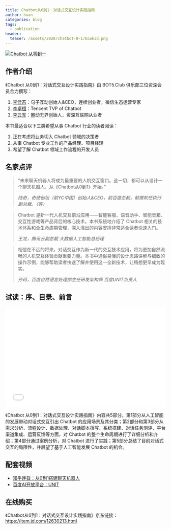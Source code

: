 ```yaml
---
title: Chatbot从0到1：对话式交互设计实践指南
author: huan
categories: blog
tags:
  - publication
header:
  teaser: /assets/2020/chatbot-0-1/book3d.png
---
```


[![Chatbot 从零到一](/assets/2020/chatbot-0-1/book3d.png)](https://item.jd.com/12630213.html)

## 作者介绍

《Chatbot 从0到1：对话式交互设计实践指南》由 BOT5.Club 俱乐部三位资深会员合力撰写：

1. [李佳芮](/people/lijiarui/)：句子互动创始人&CEO，连续创业者，微信生态运营专家
1. [李卓桓](/people/huan/)：Tencent TVP of Chatbot
1. [李云军](/people/darkli/)：圈动无界创始人，资深互联网从业者

本书最适合以下三类希望从事 Chatbot 行业的读者阅读：

1. 正在考虑将业务切入 Chatbot 领域的决策者
1. 从事 Chatbot 专业工作的产品经理、项目经理
1. 希望了解 Chatbot 领域工作流程的开发人员

## 名家点评

> “未来聊天机器人将成为最重要的人机交互窗口。这一切，都可以从设计一个聊天机器人，从《Chatbot从0到1》开始。”  
>  
> <cite>陆奇，奇绩创坛（前YC中国）创始人&CEO，前百度总裁，前微软任执行副总裁。（等）</cite>

> Chatbot 是新一代人机交互前沿应用——智能客服、语音助手、智能音箱、交互性游戏等产品背后的核心技术。本书系统地介绍了 Chatbot 相关的技术体系和全生命周期管理，深入浅出的内容安排非常适合读者快速入门。  
>  
> <cite>王龙，腾讯云副总裁 大数据人工智能总经理</cite>

> 相信在不远的将来，对话交互作为新一代的交互技术应用，将为更加自然流畅的人机交互体验贡献重要力量。本书中通俗易懂的设计思路讲解与细致的操作示例，能够帮助读者快速了解并使用这一全新技术，让畅想更早成为现实。  
>  
> <cite>孙珂，百度自然语言处理部主任研发架构师 百度UNIT负责人</cite>

## 试读：序、目录、前言

<div class="video-container" style="
    position: relative;
    padding-bottom:56.25%;
    padding-top:30px;
    height:0;
    overflow:hidden;
">
  <iframe
    src='{{ '/assets/js/viewer-js/#/assets/2020/chatbot-0-1/chatbot-0-1-preface-index.pdf' | relative_url }}'
    width='560'
    height='315'
    allowfullscreen
    webkitallowfullscreen
    frameborder="0"
    style="
      position: absolute;
      top:0;
      left:0;
      width:100%;
      height:100%;
    "
  ></iframe>
</div>

《Chatbot 从0到1：对话式交互设计实践指南》内容共5部分。第1部分从人工智能的发展带动对话式交互引出 Chatbot 的应用场景及其分类；第2部分和第3部分从需求分析、流程设计、数据处理、对话脚本撰写、系统搭建、对话任务测评、平台渠道集成、运营反馈等方面，对 Chatbot 的整个生命周期进行了详细分析和介绍；第4部分通过案例分析，对 Chatbot 进行了实践；第5部分总结了目前对话式交互的局限性，并展望了基于人工智能发展 Chatbot 的机会。

## 配套视频

- [知乎连载：从0到1搭建聊天机器人](https://zhuanlan.zhihu.com/rui-chatbot)
- [百度AI开放平台：UNIT](https://ai.baidu.com/support/video)

## 在线购买

《Chatbot从0到1：对话式交互设计实践指南》京东链接：<https://item.jd.com/12630213.html>

